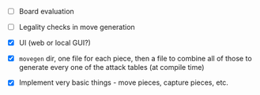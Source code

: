 - [ ] Board evaluation
- [ ] Legality checks in move generation
- [x] UI (web or local GUI?)

- [x] `movegen` dir, one file for each piece, then a file to combine all of those to generate every one of the attack tables (at compile time)
- [x] Implement very basic things - move pieces, capture pieces, etc.
